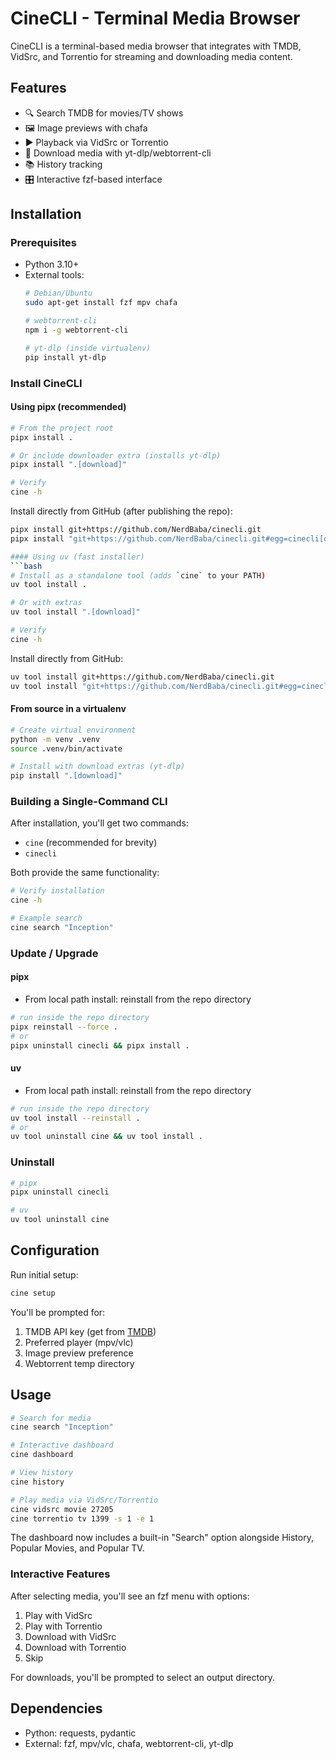 # CineCLI - Terminal Media Browser

CineCLI is a terminal-based media browser that integrates with TMDB, VidSrc, and Torrentio for streaming and downloading media content.

## Features
- 🔍 Search TMDB for movies/TV shows
- 🖼️ Image previews with chafa
- ▶️ Playback via VidSrc or Torrentio
- 💾 Download media with yt-dlp/webtorrent-cli
- 📚 History tracking
- 🎛️ Interactive fzf-based interface

## Installation

### Prerequisites
- Python 3.10+
- External tools:
  ```bash
  # Debian/Ubuntu
  sudo apt-get install fzf mpv chafa
  
  # webtorrent-cli
  npm i -g webtorrent-cli
  
  # yt-dlp (inside virtualenv)
  pip install yt-dlp
  ```

### Install CineCLI
#### Using pipx (recommended)
```bash
# From the project root
pipx install .

# Or include downloader extra (installs yt-dlp)
pipx install ".[download]"

# Verify
cine -h
```

Install directly from GitHub (after publishing the repo):
```bash
pipx install git+https://github.com/NerdBaba/cinecli.git
pipx install "git+https://github.com/NerdBaba/cinecli.git#egg=cinecli[download]"

#### Using uv (fast installer)
```bash
# Install as a standalone tool (adds `cine` to your PATH)
uv tool install .

# Or with extras
uv tool install ".[download]"

# Verify
cine -h
```

Install directly from GitHub:
```bash
uv tool install git+https://github.com/NerdBaba/cinecli.git
uv tool install "git+https://github.com/NerdBaba/cinecli.git#egg=cinecli[download]"
```

#### From source in a virtualenv
```bash
# Create virtual environment
python -m venv .venv
source .venv/bin/activate

# Install with download extras (yt-dlp)
pip install ".[download]"
```

### Building a Single-Command CLI
After installation, you'll get two commands:
- `cine` (recommended for brevity)
- `cinecli`

Both provide the same functionality:
```bash
# Verify installation
cine -h

# Example search
cine search "Inception"
```

### Update / Upgrade

#### pipx

- From local path install: reinstall from the repo directory
```bash
# run inside the repo directory
pipx reinstall --force .
# or
pipx uninstall cinecli && pipx install .
```

#### uv

- From local path install: reinstall from the repo directory
```bash
# run inside the repo directory
uv tool install --reinstall .
# or
uv tool uninstall cine && uv tool install .
```


### Uninstall
```bash
# pipx
pipx uninstall cinecli

# uv
uv tool uninstall cine
```

## Configuration
Run initial setup:
```bash
cine setup
```

You'll be prompted for:
1. TMDB API key (get from [TMDB](https://www.themoviedb.org/settings/api))
2. Preferred player (mpv/vlc)
3. Image preview preference
4. Webtorrent temp directory

## Usage
```bash
# Search for media
cine search "Inception"

# Interactive dashboard
cine dashboard

# View history
cine history

# Play media via VidSrc/Torrentio
cine vidsrc movie 27205
cine torrentio tv 1399 -s 1 -e 1
```

The dashboard now includes a built-in "Search" option alongside History, Popular Movies, and Popular TV.

### Interactive Features
After selecting media, you'll see an fzf menu with options:
1. Play with VidSrc
2. Play with Torrentio
3. Download with VidSrc
4. Download with Torrentio
5. Skip

For downloads, you'll be prompted to select an output directory.

## Dependencies
- Python: requests, pydantic
- External: fzf, mpv/vlc, chafa, webtorrent-cli, yt-dlp
